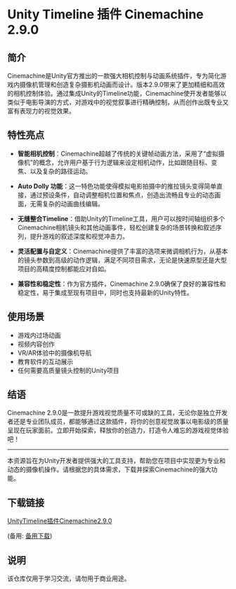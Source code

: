 # Unity Timeline 插件 Cinemachine 2.9.0

## 简介

Cinemachine是Unity官方推出的一款强大相机控制与动画系统插件，专为简化游戏内摄像机管理和创造复杂摄影机动画而设计。版本2.9.0带来了更加精细和高效的相机控制体验。通过集成Unity的Timeline功能，Cinemachine使开发者能够以类似于电影导演的方式，对游戏中的视觉叙事进行精确控制，从而创作出既专业又富有表现力的视觉效果。

## 特性亮点

- **智能相机控制**：Cinemachine超越了传统的关键帧动画方法，采用了“虚拟摄像机”的概念，允许用户基于行为逻辑来设定相机动作，比如跟随目标、变焦、以及复杂的路径运动。

- **Auto Dolly 功能**：这一特色功能使得模拟电影拍摄中的推拉镜头变得简单直接，通过预设条件，自动调整相机位置和焦点，创造出流畅且专业的动态画面，无需复杂的动画曲线编辑。

- **无缝整合Timeline**：借助Unity的Timeline工具，用户可以按时间轴组织多个Cinemachine相机镜头和其他动画事件，轻松创建复杂的场景转换和叙述序列，提升游戏的叙述深度和视觉冲击力。

- **灵活配置与自定义**：Cinemachine提供了丰富的选项来微调相机行为，从基本的镜头参数到高级的动作逻辑，满足不同项目需求，无论是快速原型还是大型项目的高精度控制都能应对自如。

- **兼容性和稳定性**：作为官方插件，Cinemachine 2.9.0确保了良好的兼容性和稳定性，易于集成至现有项目中，同时也支持最新的Unity特性。

## 使用场景

- 游戏内过场动画
- 视频内容创作
- VR/AR体验中的摄像机导航
- 教育软件的互动展示
- 任何需要高质量镜头控制的Unity项目

## 结语

Cinemachine 2.9.0是一款提升游戏视觉质量不可或缺的工具，无论你是独立开发者还是专业团队成员，都能够通过这款插件，将你的创意视觉故事以电影级的质量呈现在玩家面前。立即开始探索，释放你的创造力，打造令人难忘的游戏视觉体验吧！

---

本资源旨在为Unity开发者提供强大的工具支持，帮助您在项目中实现更为专业和动态的摄像机操作。请根据您的具体需求，下载并探索Cinemachine的强大功能。

## 下载链接
[UnityTimeline插件Cinemachine2.9.0](https://pan.quark.cn/s/f4adfa0a47f1) 

(备用: [备用下载](https://pan.baidu.com/s/1YBckdHcH-b4SPsczl_Jfog?pwd=1234))

## 说明

该仓库仅用于学习交流，请勿用于商业用途。
